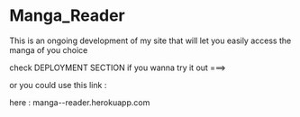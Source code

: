 # Manga_Reader

This is an ongoing development of my site that will let you easily access the manga of you choice

check DEPLOYMENT SECTION if you wanna try it out ===>

or you could use this link :
                            
here : manga--reader.herokuapp.com
